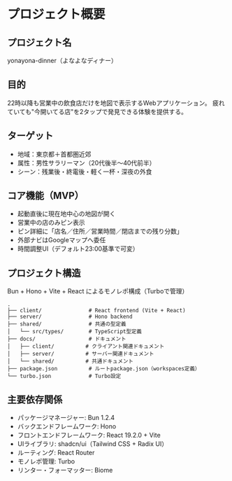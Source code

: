 # プロジェクト概要

## プロジェクト名
yonayona-dinner（よなよなディナー）

## 目的
22時以降も営業中の飲食店だけを地図で表示するWebアプリケーション。
疲れていても"今開いてる店"を2タップで発見できる体験を提供する。

## ターゲット
- 地域：東京都＋首都圏近郊
- 属性：男性サラリーマン（20代後半〜40代前半）
- シーン：残業後・終電後・軽く一杯・深夜の外食

## コア機能（MVP）
- 起動直後に現在地中心の地図が開く
- 営業中の店のみピン表示
- ピン詳細に「店名／住所／営業時間／閉店までの残り分数」
- 外部ナビはGoogleマップへ委任
- 時間調整UI（デフォルト23:00基準で可変）

## プロジェクト構造
Bun + Hono + Vite + React によるモノレポ構成（Turboで管理）

```
.
├── client/               # React frontend (Vite + React)
├── server/               # Hono backend
├── shared/               # 共通の型定義
│   └── src/types/        # TypeScript型定義
├── docs/                 # ドキュメント
│   ├── client/          # クライアント関連ドキュメント
│   ├── server/          # サーバー関連ドキュメント
│   └── shared/          # 共通ドキュメント
├── package.json          # ルートpackage.json（workspaces定義）
└── turbo.json            # Turbo設定
```

## 主要依存関係
- パッケージマネージャー: Bun 1.2.4
- バックエンドフレームワーク: Hono
- フロントエンドフレームワーク: React 19.2.0 + Vite
- UIライブラリ: shadcn/ui（Tailwind CSS + Radix UI）
- ルーティング: React Router
- モノレポ管理: Turbo
- リンター・フォーマッター: Biome
